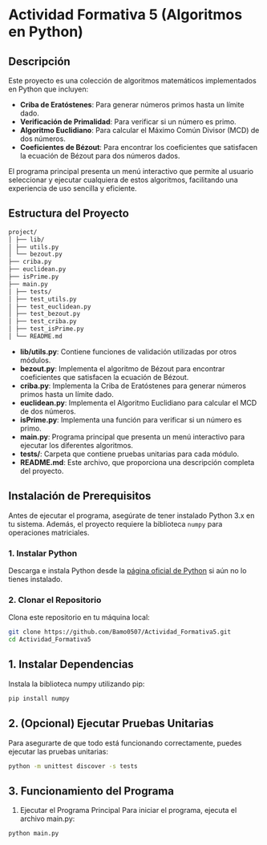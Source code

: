 # Actividad Formativa 5 (Algoritmos en Python)

## **Descripción**

Este proyecto es una colección de algoritmos matemáticos implementados en Python que incluyen:

- **Criba de Eratóstenes**: Para generar números primos hasta un límite dado.
- **Verificación de Primalidad**: Para verificar si un número es primo.
- **Algoritmo Euclidiano**: Para calcular el Máximo Común Divisor (MCD) de dos números.
- **Coeficientes de Bézout**: Para encontrar los coeficientes que satisfacen la ecuación de Bézout para dos números dados.

El programa principal presenta un menú interactivo que permite al usuario seleccionar y ejecutar cualquiera de estos algoritmos, facilitando una experiencia de uso sencilla y eficiente.

## **Estructura del Proyecto**

```bash
project/
│ ├── lib/
│ ├── utils.py
│ └── bezout.py
├── criba.py
├── euclidean.py
├── isPrime.py
├── main.py
│ ├── tests/
│ ├── test_utils.py
│ ├── test_euclidean.py
│ ├── test_bezout.py
│ ├── test_criba.py
│ ├── test_isPrime.py
│ └── README.md
```

- **lib/utils.py**: Contiene funciones de validación utilizadas por otros módulos.
- **bezout.py**: Implementa el algoritmo de Bézout para encontrar coeficientes que satisfacen la ecuación de Bézout.
- **criba.py**: Implementa la Criba de Eratóstenes para generar números primos hasta un límite dado.
- **euclidean.py**: Implementa el Algoritmo Euclidiano para calcular el MCD de dos números.
- **isPrime.py**: Implementa una función para verificar si un número es primo.
- **main.py**: Programa principal que presenta un menú interactivo para ejecutar los diferentes algoritmos.
- **tests/**: Carpeta que contiene pruebas unitarias para cada módulo.
- **README.md**: Este archivo, que proporciona una descripción completa del proyecto.

## **Instalación de Prerequisitos**

Antes de ejecutar el programa, asegúrate de tener instalado Python 3.x en tu sistema. Además, el proyecto requiere la biblioteca `numpy` para operaciones matriciales.

### **1. Instalar Python**

Descarga e instala Python desde la [página oficial de Python](https://www.python.org/downloads/) si aún no lo tienes instalado.

### **2. Clonar el Repositorio**

Clona este repositorio en tu máquina local:

```bash
git clone https://github.com/Bamo0507/Actividad_Formativa5.git
cd Actividad_Formativa5
```

## 1. Instalar Dependencias

Instala la biblioteca numpy utilizando pip:

```bash
pip install numpy
```

## 2. (Opcional) Ejecutar Pruebas Unitarias

Para asegurarte de que todo está funcionando correctamente, puedes ejecutar las pruebas unitarias:

```bash
python -m unittest discover -s tests
```

## 3. Funcionamiento del Programa

1. Ejecutar el Programa Principal
   Para iniciar el programa, ejecuta el archivo main.py:

```bash
python main.py
```
